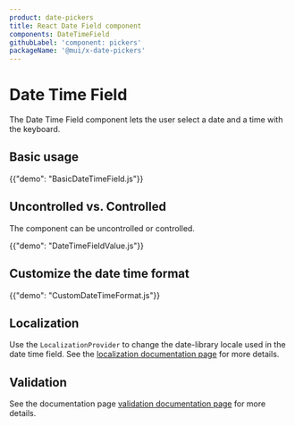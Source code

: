 ```yaml
---
product: date-pickers
title: React Date Field component
components: DateTimeField
githubLabel: 'component: pickers'
packageName: '@mui/x-date-pickers'
---
```


# Date Time Field

<p class="description">The Date Time Field component lets the user select a date and a time with the keyboard.</p>

## Basic usage

{{"demo": "BasicDateTimeField.js"}}

## Uncontrolled vs. Controlled

The component can be uncontrolled or controlled.

{{"demo": "DateTimeFieldValue.js"}}

## Customize the date time format

{{"demo": "CustomDateTimeFormat.js"}}

## Localization

Use the `LocalizationProvider` to change the date-library locale used in the date time field.
See the [localization documentation page](/x/react-date-pickers/localization/) for more details.

## Validation

See the documentation page [validation documentation page](/x/react-date-pickers/validation/) for more details.
